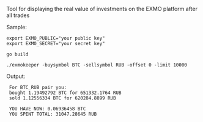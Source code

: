 Tool for displaying the real value of investments on the EXMO platform after all trades 

Sample:

    export EXMO_PUBLIC="your public key"
    export EXMO_SECRET="your secret key"
    
    go build
    
    ./exmokeeper -buysymbol BTC -sellsymbol RUB -offset 0 -limit 10000
 
 Output:
    
     For BTC_RUB pair you:
     bought 1.19492792 BTC for 651332.1764 RUB
     sold 1.12556334 BTC for 620284.8899 RUB
 
     YOU HAVE NOW: 0.06936458 BTC
     YOU SPENT TOTAL: 31047.28645 RUB
